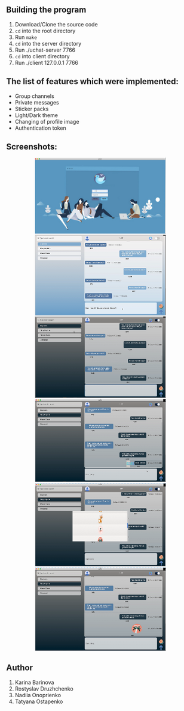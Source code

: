 ## Building the program

1. Download/Clone the source code
2. `cd` into the root directory
3. Run `make`
4. `cd` into the server directory
5. Run ./uchat-server 7766
6. `cd` into client directory
7. Run ./client 127.0.0.1 7766

<h2><b>The list of features which were implemented:</b></h2>
        <ul id="implement_list" type="disc">
            <li>Group channels</li>
            <li>Private messages</li>
            <li>Sticker packs</li>
            <li>Light/Dark theme</li>
            <li>Changing of profile image</li>
            <li>Authentication token</li>
        </ul>

## Screenshots:

<p align="center">
<a href="https://github.com/karinabarinova/uchat" target="_blank">
    <img src=".git_images/demo1.png?raw=true" width="350px">
</a>
<a href="https://github.com/karinabarinova/uchat" target="_blank">
    <img src=".git_images/demo2.png?raw=true" width="350px">
</a>
<a href="https://github.com/karinabarinova/uchat" target="_blank">
    <img src=".git_images/demo3.png?raw=true" width="350px">
</a>
<a href="https://github.com/karinabarinova/uchat" target="_blank">
    <img src=".git_images/demo4.png?raw=true" width="350px">
</a>
<a href="https://github.com/karinabarinova/uchat" target="_blank">
    <img src=".git_images/demo5.png?raw=true" width="350px">
</a>
<a href="https://github.com/karinabarinova/uchat" target="_blank">
    <img src=".git_images/demo6.png?raw=true" width="350px">
</a>
</p>

## Author
1. Karina Barinova
2. Rostyslav Druzhchenko
3. Nadiia Onoprienko
4. Tatyana Ostapenko
